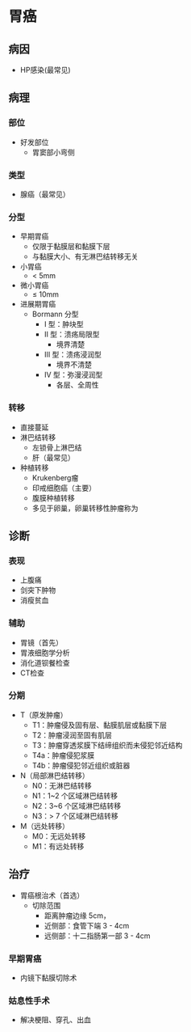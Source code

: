 # 胃癌
## 病因
- HP感染(最常见)
## 病理
### 部位
- 好发部位
    - 胃窦部小弯侧
### 类型
- 腺癌（最常见）
### 分型
- 早期胃癌
    - 仅限于黏膜层和黏膜下层
    - 与黏膜大小、有无淋巴结转移无关
- 小胃癌
    - < 5mm
- 微小胃癌
    - ≤ 10mm
- 进展期胃癌
    - Bormann 分型
        - I 型：肿块型
        - II 型：溃疡局限型
            - 境界清楚
        - III 型：溃疡浸润型
            - 境界不清楚
        - IV 型：弥漫浸润型
            - 各层、全周性
### 转移
- 直接蔓延
- 淋巴结转移
    - 左锁骨上淋巴结
    - 肝（最常见）
- 种植转移
    - Krukenberg瘤
    - 印戒细胞癌（主要）
    - 腹膜种植转移
    - 多见于卵巢，卵巢转移性肿瘤称为
## 诊断
### 表现
- 上腹痛
- 剑突下肿物
- 消瘦贫血
### 辅助
- 胃镜（首先）
- 胃液细胞学分析
- 消化道钡餐检查
- CT检查
### 分期
- T（原发肿瘤）
    - T1：肿瘤侵及固有层、黏膜肌层或黏膜下层
    - T2：肿瘤浸润至固有肌层
    - T3：肿瘤穿透浆膜下结缔组织而未侵犯邻近结构
    - T4a：肿瘤侵犯浆膜
    - T4b：肿瘤侵犯邻近组织或脏器
- N（局部淋巴结转移）
    - N0：无淋巴结转移
    - N1：1~2 个区域淋巴结转移
    - N2：3~6 个区域淋巴结转移
    - N3：> 7 个区域淋巴结转移
- M（远处转移）
    - M0：无远处转移
    - M1：有远处转移

## 治疗
- 胃癌根治术（首选）
    - 切除范围
        - 距离肿瘤边缘 5cm，
        - 近侧部：食管下端 3 - 4cm
        - 远侧部：十二指肠第一部 3 - 4cm
### 早期胃癌
- 内镜下黏膜切除术
### 姑息性手术
- 解决梗阻、穿孔、出血
